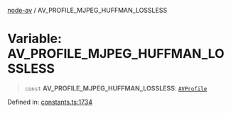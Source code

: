 [node-av](../globals.md) / AV\_PROFILE\_MJPEG\_HUFFMAN\_LOSSLESS

# Variable: AV\_PROFILE\_MJPEG\_HUFFMAN\_LOSSLESS

> `const` **AV\_PROFILE\_MJPEG\_HUFFMAN\_LOSSLESS**: [`AVProfile`](../type-aliases/AVProfile.md)

Defined in: [constants.ts:1734](https://github.com/seydx/av/blob/f8631fc881b394300b1479f511d55cf1c370a87f/src/constants/constants.ts#L1734)
